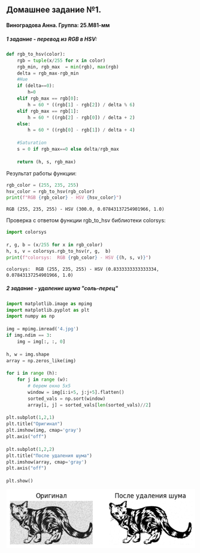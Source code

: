 ## Домашнее задание №1.
#### Виноградова Анна. Группа: 25.М81-мм
##### 1 задание - перевод из RGB в HSV:


```python
def rgb_to_hsv(color):
    rgb = tuple(x/255 for x in color)
    rgb_min, rgb_max  = min(rgb), max(rgb)
    delta = rgb_max-rgb_min
    #Hue
    if (delta==0):
        h=0
    elif rgb_max == rgb[0]:
        h = 60 * ((rgb[1] - rgb[2]) / delta % 6)
    elif rgb_max == rgb[1]:
        h = 60 * ((rgb[2] - rgb[0]) / delta + 2)
    else:
        h = 60 * ((rgb[0] - rgb[1]) / delta + 4)

    #Saturation
    s = 0 if rgb_max==0 else delta/rgb_max

    return (h, s, rgb_max)
```

Результат работы функции:


```python
rgb_color = (255, 235, 255)
hsv_color = rgb_to_hsv(rgb_color)
print(f"RGB {rgb_color} - HSV {hsv_color}")
```

    RGB (255, 235, 255) - HSV (300.0, 0.07843137254901966, 1.0)
    

Проверка с ответом функции rgb_to_hsv библиотеки colorsys:


```python
import colorsys

r, g, b = (x/255 for x in rgb_color)
h, s, v = colorsys.rgb_to_hsv(r, g,  b)
print(f"colorsys:  RGB {rgb_color} - HSV {(h, s, v)}")
```

    colorsys:  RGB (255, 235, 255) - HSV (0.8333333333333334, 0.07843137254901966, 1.0)
    

##### 2 задание - удаление шума "соль-перец"


```python
import matplotlib.image as mpimg
import matplotlib.pyplot as plt
import numpy as np

img = mpimg.imread('4.jpg')
if img.ndim == 3:
    img = img[:, :, 0]

h, w = img.shape
array = np.zeros_like(img)

for i in range (h):
    for j in range (w):
        # берем окно 5х5
        window = img[i:i+5, j:j+5].flatten()
        sorted_vals = np.sort(window)
        array[i, j] = sorted_vals[len(sorted_vals)//2]

plt.subplot(1,2,1)
plt.title("Оригинал")
plt.imshow(img, cmap='gray')
plt.axis("off")

plt.subplot(1,2,2)
plt.title("После удаления шума")
plt.imshow(array, cmap='gray')
plt.axis("off")

plt.show()


```


    
![png](dz1_files/dz1_7_0.png)
    

